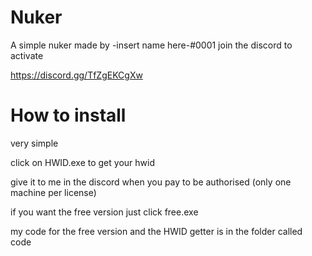 # Nuker
A simple nuker made by -insert name here-#0001
join the discord to activate

https://discord.gg/TfZgEKCgXw

# How to install

very simple 

click on HWID.exe to get your hwid

give it to me in the discord when you pay to be authorised
(only one machine per license)


if you want the free version just click free.exe


my code for the free version and the HWID getter is in the folder called code
